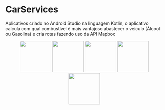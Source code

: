 # CarServices

Aplicativos criado no Android Studio na linguagem Kotlin, o aplicativo calcula com qual combustível é mais vantajoso abastecer o veiculo (Álcool ou Gasolina) e cria rotas fazendo uso da API Mapbox

<div align="center">
  <img src="https://user-images.githubusercontent.com/91431265/172497949-060a1189-e58c-4b28-b425-5a6a85a5102a.jpg" width="100px"/>
  <img src="https://user-images.githubusercontent.com/91431265/172497947-fa0fb5e8-3369-495c-aa5a-dca62d99183f.jpg" width="100px"/>
  <img src="https://user-images.githubusercontent.com/91431265/172497946-047b05c0-7988-4a18-ba2f-41427a65dbf2.jpg" width="100px"/>
  <img src="https://user-images.githubusercontent.com/91431265/172497944-a4ae7c5d-90cb-4ccd-9046-840823919b43.jpg" width="100px"/>
  <img src="https://user-images.githubusercontent.com/91431265/172497940-44519e9c-3640-4d6d-a3c4-596a682ea168.jpg" width="100px"/>
</div>
